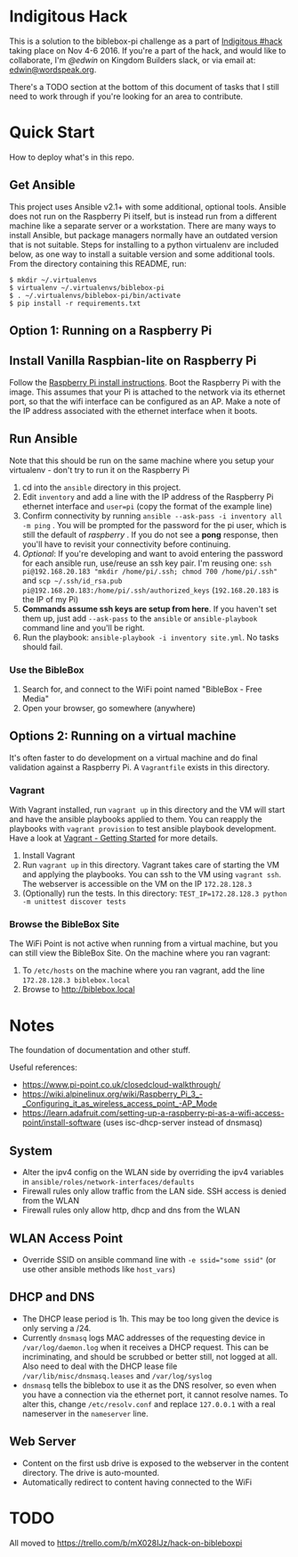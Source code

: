 # Indigitous Hack

This is a solution to the biblebox-pi challenge as a part of [Indigitous #hack](https://indigitous.org/hack/challenges/bibleboxpi/) taking place on Nov 4-6 2016. If you're a part of the hack, and would like to collaborate, I'm _@edwin_ on Kingdom Builders slack, or via email at: edwin@wordspeak.org.

There's a TODO section at the bottom of this document of tasks that I still need to work through if you're looking for an area to contribute.

# Quick Start

How to deploy what's in this repo.

## Get Ansible

This project uses Ansible v2.1+ with some additional, optional tools. Ansible does not run on the Raspberry Pi itself, but is instead run from a different machine like a separate server or a workstation. There are many ways to install Ansible, but package managers normally have an outdated version that is not suitable. Steps for installing to a python virtualenv are included below, as one way to install a suitable version and some additional tools. From the directory containing this README, run:

```
$ mkdir ~/.virtualenvs
$ virtualenv ~/.virtualenvs/biblebox-pi
$ . ~/.virtualenvs/biblebox-pi/bin/activate
$ pip install -r requirements.txt
```

## Option 1: Running on a Raspberry Pi

## Install Vanilla Raspbian-lite on Raspberry Pi

Follow the [Raspberry Pi install instructions](https://www.raspberrypi.org/documentation/installation/installing-images/). Boot the Raspberry Pi with the image. This assumes that your Pi is attached to the network via its ethernet port, so that the wifi interface can be configured as an AP. Make a note of the IP address associated with the ethernet interface when it boots.

## Run Ansible

Note that this should be run on the same machine where you setup your virtualenv - don't try to run it on the Raspberry Pi

1. cd into the `ansible` directory in this project.
1. Edit `inventory` and add a line with the IP address of the Raspberry Pi ethernet interface and `user=pi` (copy the format of the example line)
1. Confirm connectivity by running `ansible --ask-pass -i inventory all -m ping` . You will be prompted for the password for the pi user, which is still the default of _raspberry_ . If you do not see a **pong** response, then you'll have to revisit your connectivity before continuing.
1. _Optional_: If you're developing and want to avoid entering the password for each ansible run, use/reuse an ssh key pair. I'm reusing one: `ssh pi@192.168.20.183 "mkdir /home/pi/.ssh; chmod 700 /home/pi/.ssh"` and `scp ~/.ssh/id_rsa.pub pi@192.168.20.183:/home/pi/.ssh/authorized_keys` (`192.168.20.183` is the IP of my Pi)
1. **Commands assume ssh keys are setup from here**. If you haven't set them up, just add `--ask-pass` to the `ansible` or `ansible-playbook` command line and you'll be right.
1. Run the playbook: `ansible-playbook -i inventory site.yml`. No tasks should fail.

### Use the BibleBox

1. Search for, and connect to the WiFi point named "BibleBox - Free Media"
1. Open your browser, go somewhere (anywhere)

## Options 2: Running on a virtual machine

It's often faster to do development on a virtual machine and do final validation against a Raspberry Pi. A `Vagrantfile` exists in this directory.

### Vagrant

With Vagrant installed, run `vagrant up` in this directory and the VM will start and have the ansible playbooks applied to them. You can reapply the playbooks with `vagrant provision` to test ansible playbook development. Have a look at [Vagrant - Getting Started](https://www.vagrantup.com/docs/getting-started/) for more details.

1. Install Vagrant
1. Run `vagrant up` in this directory. Vagrant takes care of starting the VM and applying the playbooks. You can ssh to the VM using `vagrant ssh`. The webserver is accessible on the VM on the IP `172.28.128.3`
1. (Optionally) run the tests. In this directory: `TEST_IP=172.28.128.3 python -m unittest discover tests`


### Browse the BibleBox Site

The WiFi Point is not active when running from a virtual machine, but you can still view the BibleBox Site. On the machine where you ran vagrant:

1. To `/etc/hosts` on the machine where you ran vagrant, add the line `172.28.128.3 biblebox.local`
1. Browse to http://biblebox.local

# Notes

The foundation of documentation and other stuff.

Useful references:

* https://www.pi-point.co.uk/closedcloud-walkthrough/
* https://wiki.alpinelinux.org/wiki/Raspberry_Pi_3_-_Configuring_it_as_wireless_access_point_-AP_Mode
* https://learn.adafruit.com/setting-up-a-raspberry-pi-as-a-wifi-access-point/install-software (uses isc-dhcp-server instead of dnsmasq)

## System

* Alter the ipv4 config on the WLAN side by overriding the ipv4 variables in `ansible/roles/network-interfaces/defaults`
* Firewall rules only allow traffic from the LAN side. SSH access is denied from the WLAN
* Firewall rules only allow http, dhcp and dns from the WLAN

## WLAN Access Point

* Override SSID on ansible command line with `-e ssid="some ssid"` (or use other ansible methods like `host_vars`)

## DHCP and DNS

* The DHCP lease period is 1h. This may be too long given the device is only serving a /24.
* Currently `dnsmasq` logs MAC addresses of the requesting device in `/var/log/daemon.log` when it receives a DHCP request. This can be incriminating, and should be scrubbed or better still, not logged at all. Also need to deal with the DHCP lease file `/var/lib/misc/dnsmasq.leases` and `/var/log/syslog`
* `dnsmasq` tells the biblebox to use it as the DNS resolver, so even when you have a connection via the ethernet port, it cannot resolve names. To alter this, change `/etc/resolv.conf` and replace `127.0.0.1` with a real nameserver in the `nameserver` line.

## Web Server

* Content on the first usb drive is exposed to the webserver in the content directory. The drive is auto-mounted.
* Automatically redirect to content having connected to the WiFi

# TODO

All moved to https://trello.com/b/mX028IJz/hack-on-bibleboxpi
